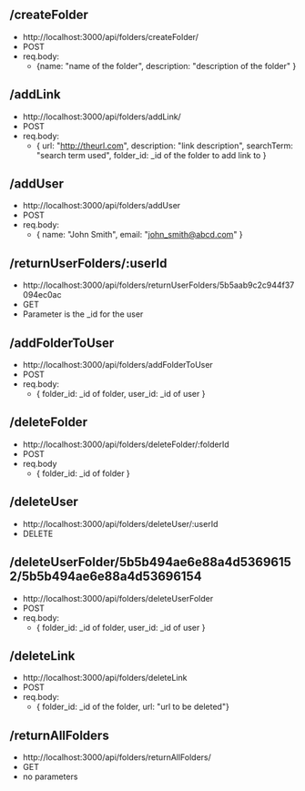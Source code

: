 ## /createFolder

* http://localhost:3000/api/folders/createFolder/
* POST
* req.body:
    * {name: "name of the folder", description: "description of the folder" }

## /addLink

* http://localhost:3000/api/folders/addLink/
* POST
* req.body:
    * { url: "http://theurl.com", description: "link description", searchTerm: "search term used", folder_id: _id of the folder to add link to }

## /addUser

* http://localhost:3000/api/folders/addUser
* POST
* req.body:
    * { name: "John Smith", email: "john_smith@abcd.com" }

## /returnUserFolders/:userId

* http://localhost:3000/api/folders/returnUserFolders/5b5aab9c2c944f37094ec0ac
* GET
* Parameter is the _id for the user

## /addFolderToUser

* http://localhost:3000/api/folders/addFolderToUser
* POST
* req.body:
    * { folder_id: _id of folder, user_id: _id of user }

## /deleteFolder

* http://localhost:3000/api/folders/deleteFolder/:folderId
* POST
* req.body
    * { folder_id: _id of folder }


## /deleteUser

* http://localhost:3000/api/folders/deleteUser/:userId
* DELETE

## /deleteUserFolder/5b5b494ae6e88a4d53696152/5b5b494ae6e88a4d53696154

* http://localhost:3000/api/folders/deleteUserFolder
* POST
* req.body:
    * { folder_id: _id of folder, user_id: _id of user }

## /deleteLink

* http://localhost:3000/api/folders/deleteLink
* POST
* req.body:
    * { folder_id: _id of the folder, url: "url to be deleted"}

## /returnAllFolders

* http://localhost:3000/api/folders/returnAllFolders/
* GET
* no parameters
